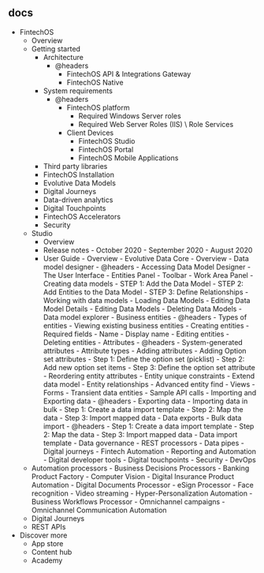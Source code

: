 ## docs

- FintechOS
  - Overview
  - Getting started
    - Architecture
        - @headers
            - FintechOS API & Integrations Gateway
            - FintechOS Native
    - System requirements
        - @headers
            - FintechOS platform
                - Required Windows Server roles
                - Required Web Server Roles (IIS) \ Role Services
            - Client Devices
                - FintechOS Studio
                - FintechOS Portal
                - FintechOS Mobile Applications
    - Third party libraries
    - FintechOS Installation
    - Evolutive Data Models
    - Digital Journeys
    - Data-driven analytics
    - Digital Touchpoints
    - FintechOS Accelerators
    - Security
  - Studio
    - Overview
    - Release notes
          - October 2020
          - September 2020
          - August 2020
    - User Guide
          - Overview
          - Evolutive Data Core
              - Overview
              - Data model designer
                  - @headers
                      - Accessing Data Model Designer
                      - The User Interface
                          - Entities Panel
                          - Toolbar
                          - Work Area Panel
                      - Creating data models
                          - STEP 1: Add the Data Model
                          - STEP 2: Add Entities to the Data Model
                          - STEP 3: Define Relationships
                      - Working with data models
                          - Loading Data Models
                          - Editing Data Model Details
                          - Editing Data Models
                          - Deleting Data Models
              - Data model explorer
                  - Business entities
                      - @headers
                          - Types of entities
                          - Viewing existing business entities
                          - Creating entities
                              - Required fields
                                    - Name
                                    - Display name
                          - Editing entities
                          - Deleting entities
                  - Attributes
                      - @headers
                          - System-generated attributes
                          - Attribute types
                          - Adding attributes
                          - Adding Option set attributes
                              - Step 1: Define the option set (picklist)
                              - Step 2: Add new option set items
                              - Step 3: Define the option set attribute
                          - Reordering entity attributes
                  - Entity unique constraints
                  - Extend data model
                  - Entity relationships
                  - Advanced entity find
                  - Views
                  - Forms
                  - Transient data entities
                  - Sample API calls
                  - Importing and Exporting data
                      - @headers
                          - Exporting data
                          - Importing data in bulk
                              - Step 1: Create a data import template
                              - Step 2: Map the data
                              - Step 3: Import mapped data
                  - Data exports
                  - Bulk data import
                      - @headers
                          - Step 1: Create a data import template
                          - Step 2: Map the data
                          - Step 3: Import mapped data
              - Data import template
              - Data governance
              - REST processors
              - Data pipes
          - Digital journeys
          - Fintech Automation
          - Reporting and Automation
          - Digital developer tools
          - Digital touchpoints
          - Security
          - DevOps
  - Automation processors
          - Business Decisions Processors
          - Banking Product Factory
          - Computer Vision
          - Digital Insurance Product Automation
          - Digital Documents Processor
          - eSign Processor
          - Face recognition
          - Video streaming
          - Hyper-Personalization Automation
          - Business Workflows Processor
          - Omnichannel campaigns
          - Omnichannel Communication Automation
  - Digital Journeys
  - REST APIs
- Discover more
  - App store
  - Content hub
  - Academy
